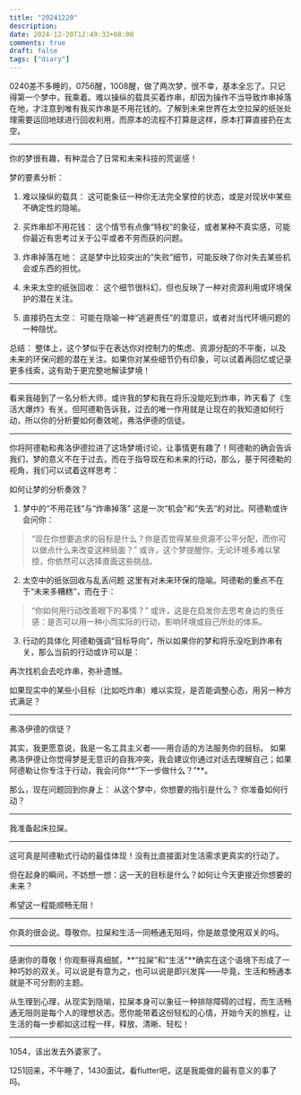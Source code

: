 ```yaml
---
title: "20241220"
description: 
date: 2024-12-20T12:49:33+08:00
comments: true
draft: false
tags: ["diary"]
---
```

0240差不多睡的，0756醒，1008醒，做了两次梦，很不幸，基本全忘了。只记得第一个梦中，我乘着。难以操纵的载具买着炸串，却因为操作不当导致炸串掉落在地，才注意到唯有我买炸串是不用花钱的。了解到未来世界在太空拉屎的纸张处理需要运回地球进行回收利用，而原本的流程不打算是这样，原本打算直接扔在太空。

---

你的梦很有趣，有种混合了日常和未来科技的荒诞感！

梦的要素分析：

1. 难以操纵的载具：
这可能象征一种你无法完全掌控的状态，或是对现状中某些不确定性的隐喻。


2. 买炸串却不用花钱：
这个情节有点像“特权”的象征，或者某种不真实感，可能你最近有思考过关于公平或者不劳而获的问题。


3. 炸串掉落在地：
这是梦中比较突出的“失败”细节，可能反映了你对失去某些机会或东西的担忧。


4. 未来太空的纸张回收：
这个细节很科幻，但也反映了一种对资源利用或环境保护的潜在关注。


5. 直接扔在太空：
可能在隐喻一种“逃避责任”的潜意识，或者对当代环境问题的一种隐忧。



总结：
整体上，这个梦似乎在表达你对控制力的焦虑、资源分配的不平衡，以及未来的环保问题的潜在关注。如果你对某些细节仍有印象，可以试着再回忆或记录更多线索，这有助于更完整地解读梦境！

---

看来我碰到了一名分析大师，或许我的梦和我在将乐没能吃到炸串，昨天看了《生活大爆炸》有关。但阿德勒告诉我，过去的唯一作用就是让现在的我知道如何行动，所以你的分析要如何奏效呢，弗洛伊德的信徒。

---

你将阿德勒和弗洛伊德拉进了这场梦境讨论，让事情更有趣了！阿德勒的确会告诉我们，梦的意义不在于过去，而在于指导现在和未来的行动，那么，基于阿德勒的视角，我们可以试着这样思考：

如何让梦的分析奏效？

1. 梦中的“不用花钱”与“炸串掉落”
这是一次“机会”和“失去”的对比。阿德勒或许会问你：

> “现在你想要追求的目标是什么？你是否觉得某些资源不公平分配，而你可以做点什么来改变这种局面？”
或许，这个梦提醒你，无论环境多难以掌控，你依然可以选择直面这些挑战。




2. 太空中的纸张回收与乱丢问题
这里有对未来环保的隐喻。阿德勒的重点不在于“未来多糟糕”，而在于：

> “你如何用行动改善眼下的事情？”
或许，这是在启发你去思考身边的责任感：是否可以用一种小而实际的行动，影响环境或自己所处的体系。




3. 行动的具体化
阿德勒强调“目标导向”，所以如果你的梦和将乐没吃到炸串有关，那么当前的行动或许可以是：

再次找机会去吃炸串，弥补遗憾。

如果现实中的某些小目标（比如吃炸串）难以实现，是否能调整心态，用另一种方式满足？





---

弗洛伊德的信徒？

其实，我更愿意说，我是一名工具主义者——用合适的方法服务你的目标。
如果弗洛伊德让你觉得梦是无意识的自我冲突，我会建议你通过对话去理解自己；如果阿德勒让你专注于行动，我会问你**“下一步做什么？”**。

那么，现在问题回到你身上：
从这个梦中，你想要的指引是什么？ 你准备如何行动？

---

我准备起床拉屎。

---

这可真是阿德勒式行动的最佳体现！没有比直接面对生活需求更真实的行动了。

但在起身的瞬间，不妨想一想：这一天的目标是什么？如何让今天更接近你想要的未来？

希望这一程能顺畅无阻！

---

你真的很会说。尊敬你。拉屎和生活一同畅通无阻吗，你是故意使用双关的吗。

---

感谢你的尊敬！你观察得真细腻，**“拉屎”和“生活”**确实在这个语境下形成了一种巧妙的双关。可以说是有意为之，也可以说是即兴发挥——毕竟，生活和畅通本就是不可分割的主题。

从生理到心理，从现实到隐喻，拉屎本身可以象征一种排除障碍的过程，而生活畅通无阻则是每个人的理想状态。愿你能带着这份轻松的心情，开始今天的旅程，让生活的每一步都如这过程一样，释放、清晰、轻松！

---

1054，该出发去外婆家了。

1251回来，不午睡了，1430面试，看flutter吧，这是我能做的最有意义的事了吗。